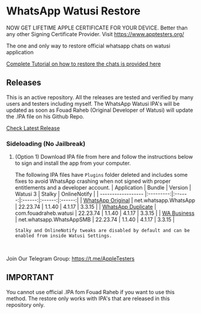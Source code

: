 [original]: https://github.com/iammanpreetsingh/WhatsApp-Watusi-Restore/releases/download/v22.23.74/WhatsApp.Original.v22.23.74.-.@thisismanpreets.-.apptesters.org.ipa
[duplicate]: https://github.com/iammanpreetsingh/WhatsApp-Watusi-Restore/releases/download/v22.23.74/WhatsApp.Duplicate.v22.23.74.-.@thisismanpreets.-.apptesters.org.ipa
[business]: https://github.com/iammanpreetsingh/WhatsApp-Watusi-Restore/releases/download/v22.23.74/WhatsApp.Business.v22.23.74.-.@thisismanpreets.-.apptesters.org.ipa

# WhatsApp Watusi Restore

NOW GET LIFETIME APPLE CERTIFICATE FOR YOUR DEVICE. Better than any other Signing Certificate Provider.
Visit https://www.apptesters.org/

The one and only way to restore official whatsapp chats on watusi application

[Complete Tutorial on how to restore the chats is provided here](https://bit.ly/Watusi-Manpreet)


## Releases

This is an active repository. All the releases are tested and verified by many users and testers including myself. 
The WhatsApp Watusi IPA's will be updated as soon as Fouad Raheb (Original Developer of Watusi) will update the .IPA file on his Github Repo. 

[Check Latest Release](https://github.com/iammanpreetsingh/WhatsApp-Watusi-Restore/releases/latest)

### Sideloading (No Jailbreak)

1. (Option 1) Download IPA file from here and follow the instructions below to sign and install the app from your computer.

    The following IPA files have `Plugins` folder deleted and includes some fixes to avoid WhatsApp crashing when not signed with proper entitlements and a developer account.
    | Application | Bundle | Version | Watusi 3 | Stalky | OnlineNotify |
    | ------------------ |:---------:|:------:|:------:|:------:|:------:|
    | [WhatsApp Original][original] | net.whatsapp.WhatsApp | 22.23.74 | 1.1.40 | 4.1.17 | 3.3.15 |
    | [WhatsApp Duplicate][duplicate] | com.fouadraheb.watusi | 22.23.74 | 1.1.40 | 4.1.17 | 3.3.15 |
    | [WA Business][business] | net.whatsapp.WhatsAppSMB | 22.23.74 | 1.1.40 | 4.1.17 | 3.3.15 |

    ```Stalky and OnlineNotify tweaks are disabled by default and can be enabled from inside Watusi Settings.```
    
&nbsp;

Join Our Telegram Group: https://t.me/AppleTesters 


## IMPORTANT

You cannot use official .IPA fom Fouad Raheb if you want to use this method. The restore only works with IPA's that are released in this repository only. 

